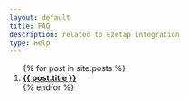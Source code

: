```yaml
---
layout: default
title: FAQ
description: related to Ezetap integration
type: Help
---
```


<ol>
  {% for post in site.posts %}
    <li>
		<a href="javascript:togglePost('{{ post.id }}');"><b>{{ post.title }}</b></a>
		<div id ="{{ post.id }}" style="display:none" class="post-content">
			{{ post.content }}
		</div>
    </li>
  {% endfor %}
</ol>

<script language="javascript"> 
function togglePost( p_id ) {

	// first close all elements
	var elems = document.querySelectorAll("post-content");
    i = 0;
	for (i; i < elems.length; i++) {
    	elems[i].style.display = "none";
	}

	// then, toggle the element clicked.
	var elem = document.getElementById(p_id);
	if(elem.style.display == "block") { elem.style.display = "none"; }
	else { elem.style.display = "block"; }
} 
</script>
